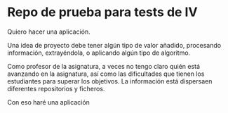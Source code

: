 # Repo de prueba para tests de IV

Quiero hacer una aplicación.

Una idea de proyecto debe tener algún tipo de valor añadido, procesando información, extrayéndola, o aplicando algún tipo de algoritmo.

Como profesor de la asignatura, a veces no tengo claro quién está avanzando en
la asignatura, así como las dificultades que tienen los estudiantes para superar
los objetivos. La información está dispersaen diferentes repositorios y ficheros.

Con eso haré una aplicación
